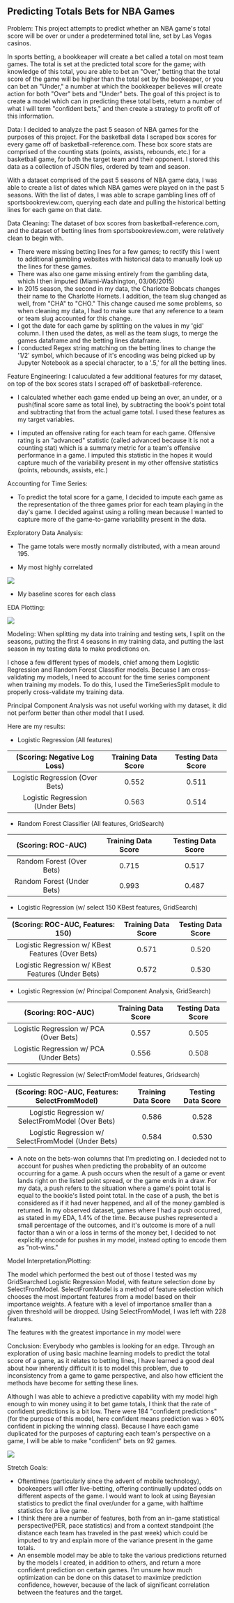 ## Predicting Totals Bets for NBA Games

Problem: This project attempts to predict whether an NBA game's total score will be over or under a predetermined total line, 
set by Las Vegas casinos. 

In sports betting, a bookkeaper will create a bet called a total on most team games. The total is set at the predicted total score for the game; with knowledge of this total, you are able to bet an "Over," betting that the total score of the game will be higher than the total set by the bookeaper, or you can bet an "Under," a number at which the bookkeaper believes will create action for both "Over" bets and "Under" bets. The goal of this project is to create a model which can in predicting these total bets, return a number of what I will term "confident bets," and then create a strategy to profit off of this information. 


Data: I decided to analyze the past 5 season of NBA games for the purposes of this project. For the basketball data I scraped box scores for every game off of basketball-reference.com. These box score stats are comprised of the counting stats (points, assists, rebounds, etc.) for a basketball game, for both the target team and their opponent. I stored this data as a collection of JSON files, ordered by team and season.

With a dataset comprised of the past 5 seasons of NBA game data, I was able to create a list of dates which NBA games were played on in the past 5 seasons. With the list of dates, I was able to scrape gambling lines off of sportsbookreview.com, querying each date and pulling the historical betting lines for each game on that date. 


Data Cleaning: The dataset of box scores from basketball-reference.com, and the dataset of betting lines from sportsbookreview.com, were relatively clean to begin with. 
- There were missing betting lines for a few games; to rectify this I went to additional gambling websites with historical data to manually look up the lines for these games. 
- There was also one game missing entirely from the gambling data, which I then imputed (Miami-Washington, 03/06/2015)
- In 2015 season, the second in my data, the Charlotte Bobcats changes their name to the Charlotte Hornets. I addition, the team slug changed as well, from "CHA" to "CHO." This change caused me some problems, so when cleaning my data, I had to make sure that any reference to a team or team slug accounted for this change.
- I got the date for each game by splitting on the values in my 'gid' column. I then used the dates, as well as the team slugs, to merge the games dataframe and the betting lines dataframe.
- I conducted Regex string matching on the betting lines to change the '1/2' symbol, which because of it's encoding was being picked up by Jupyter Notebook as a special character, to a '.5,' for all the betting lines.


Feature Engineering: I caluculated a few additional features for my dataset, on top of the box scores stats I scraped off of basketball-reference. 

- I calculated whether each game ended up being an over, an under, or a push(final score same as total line), by subtracting the book's point total and subtracting that from the actual game total. I used these features as my target variables. 


- I imputed an offensive rating for each team for each game. Offensive rating is an "advanced" statistic (called advanced because it is not a counting stat) which is a summary metric for a team's offensive performance in a game. I imputed this statistic in the hopes it would capture much of the variability present in my other offensive statistics (points, rebounds, assists, etc.)

Accounting for Time Series:

- To predict the total score for a game, I decided to impute each game as the representation of the three games prior for each team playing in the day's game. I decided against using a rolling mean because I wanted to capture more of the game-to-game variability present in the data.


Exploratory Data Analysis: 
- The game totals were mostly normally distributed, with a mean around 195.

- My most highly correlated

![][frequency]

[frequency]: frequency_of_outcomes.png

- My baseline scores for each class 

EDA Plotting:

![][distribution]

[distribution]: download.png


Modeling: When splitting my data into training and testing sets, I split on the seasons, putting the first 4 seasons in my training data, and putting the last season in my testing data to make predictions on. 

I chose a few different types of models, chief among them Logistic Regression and Random Forest Classifier models. Becuase I am cross-validating my models, I need to account for the time series component when training my models. To do this, I used the TimeSeriesSplit module to properly cross-validate my training data. 

Principal Component Analysis was not useful working with my dataset, it did not perform better than other model that I used.

Here are my results:

- Logistic Regression (All features)

|   (Scoring: Negative Log Loss)   | Training Data Score | Testing Data Score |
|:--------------------------------:|:-------------------:|:------------------:|
|  Logistic Regression (Over Bets) |        0.552        |        0.511       |
| Logistic Regression (Under Bets) |        0.563        |        0.514       |

- Random Forest Classifier (All features, GridSearch)

|     (Scoring: ROC-AUC)     | Training Data Score | Testing Data Score |
|:--------------------------:|:-------------------:|:------------------:|
|  Random Forest (Over Bets) |        0.715        |        0.517       |
| Random Forest (Under Bets) |        0.993        |        0.487       |

- Logistic Regression (w/ select 150 KBest features, GridSearch)

|          (Scoring: ROC-AUC, Features: 150)         | Training Data Score | Testing Data Score |
|:--------------------------------------------------:|:-------------------:|:------------------:|
|  Logistic Regression w/ KBest Features (Over Bets) |        0.571        |        0.520       |
| Logistic Regression w/ KBest Features (Under Bets) |        0.572        |        0.530       |

- Logistic Regression (w/ Principal Component Analysis, GridSearch)

|            (Scoring: ROC-AUC)           | Training Data Score | Testing Data Score |
|:---------------------------------------:|:-------------------:|:------------------:|
|  Logistic Regression w/ PCA (Over Bets) |        0.557        |        0.505       |
| Logistic Regression w/ PCA (Under Bets) |        0.556        |        0.508       |

- Logistic Regression (w/ SelectFromModel features, Gridsearch)

|    (Scoring: ROC-AUC, Features: SelectFromModel)    | Training Data Score | Testing Data Score |
|:---------------------------------------------------:|:-------------------:|:------------------:|
|  Logistic Regression w/ SelectFromModel (Over Bets) |        0.586        |        0.528       |
| Logistic Regression w/ SelectFromModel (Under Bets) |        0.584        |        0.530       |

- A note on the bets-won columns that I'm predicting on. I decieded not to account for pushes when predicting the probablity of an outcome occurring for a game. A push occurs when the result of a game or event lands right on the listed point spread, or the game ends in a draw. For my data, a push refers to the situation where a game's point total is equal to the bookie's listed point total. In the case of a push, the bet is considered as if it had never happened, and all of the money gambled is returned. In my observed dataset, games where I had a push occurred, as stated in my EDA, 1.4% of the time. Because pushes represented a small percentage of the outcomes, and it's outcome is more of a null factor than a win or a loss in terms of the money bet, I decided to not explicitly encode for pushes in my model, instead opting to encode them as "not-wins."



Model Interpretation/Plotting: 

The model which performed the best out of those I tested was my GridSearched Logistic Regression Model, with feature selection done by SelectFromModel. SelectFromModel is a method of feature selection which chooses the most important features from a model based on their importance weights. A feature with a level of importance smaller than a given threshold will be dropped. Using SelectFromModel, I was left with 228 features.

The features with the greatest importance in my model were 

Conclusion:
Everybody who gambles is looking for an edge. Through an exploration of using basic machine learning models to predict the total score of a game, as it relates to betting lines, I have learned a good deal about how inherently difficult it is to model this problem, due to inconsistency from a game to game perspective, and also how efficient the methods have become for setting these lines. 

Although I was able to achieve a predictive capability with my model high enough to win money using it to bet game totals, I think that the rate of confident predictions is a bit low. There were 184 "confident predictions" (for the purpose of this model, here confident means prediction was > 60% confident in picking the winning class). Because I have each game duplicated for the purposes of capturing each team's perspective on a game, I will be able to make "confident" bets on 92 games. 

![][pooled]

[pooled]: pooled_bets_graph.png


Stretch Goals: 
- Oftentimes (particularly since the advent of mobile technology), bookeapers will offer live-betting, offering continually updated odds on different aspects of the game. I would want to look at using Bayesian statistics to predict the final over/under for a game, with halftime statistics for a live game.
- I think there are a number of features, both from an in-game statistical perspective(PER, pace statistics) and from a context standpoint (the distance each team has traveled in the past week) which could be imputed to try and explain more of the variance present in the game totals.
- An ensemble model may be able to take the various predictions returned by the models I created, in addition to others, and return a more confident prediction on certain games. I'm unsure how much optimization can be done on this dataset to maximize prediction confidence, however, because of the lack of significant correlation between the features and the target.


